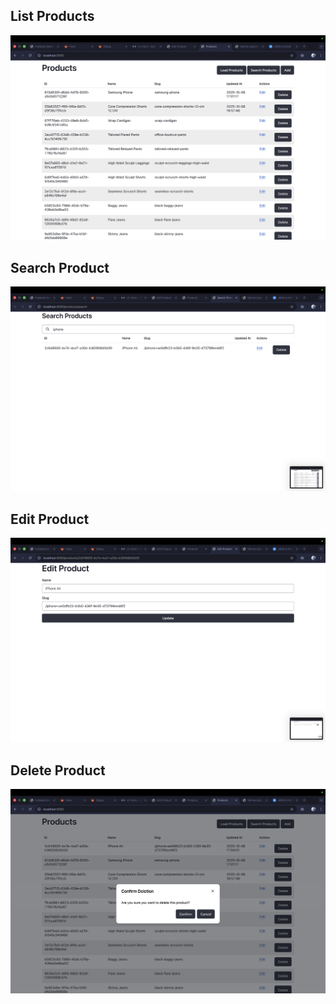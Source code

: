 ## List Products

![](/images/list.png)

## Search Product

![](/images/search.png)

## Edit Product

![](/images/edit.png)

## Delete Product

![](/images/deletion-confirmation.png)